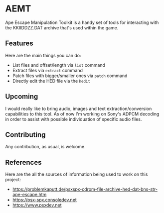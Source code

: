 # AEMT

Ape Escape Manipulation Toolkit is a handy set of tools for interacting with the KKIIDDZZ.DAT archive that's used within the game.

## Features

Here are the main things you can do:

- List files and offset/length via `list` command
- Extract files via `extract` command
- Patch files with bigger/smaller ones via `patch` command
- Directly edit the HED file via the `hedit`

## Upcoming

I would really like to bring audio, images and text extraction/conversion capabilities to this tool.
As of now I'm working on Sony's ADPCM decoding in order to assist with possible individuation of specific audio files.

## Contributing

Any contribution, as usual, is welcome.

## References

Here are the all the sources of information being used to work on this project:

- https://problemkaputt.de/psxspx-cdrom-file-archive-hed-dat-bns-str-ape-escape.htm
- https://psx-spx.consoledev.net
- https://www.psxdev.net
